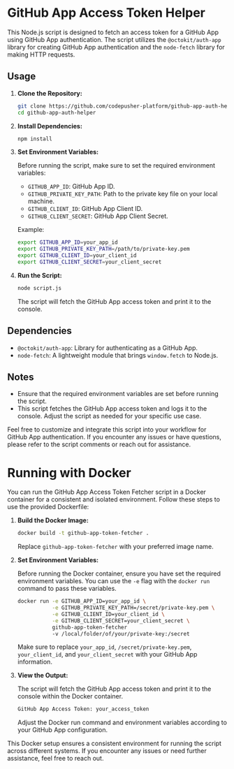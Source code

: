 # GitHub App Access Token Helper

This Node.js script is designed to fetch an access token for a GitHub App using GitHub App authentication. The script utilizes the `@octokit/auth-app` library for creating GitHub App authentication and the `node-fetch` library for making HTTP requests.

## Usage

1. **Clone the Repository:**

   ```bash
   git clone https://github.com/codepusher-platform/github-app-auth-helper.git
   cd github-app-auth-helper
   ```

2. **Install Dependencies:**

   ```bash
   npm install
   ```

3. **Set Environment Variables:**

   Before running the script, make sure to set the required environment variables:

   - `GITHUB_APP_ID`: GitHub App ID.
   - `GITHUB_PRIVATE_KEY_PATH`: Path to the private key file on your local machine.
   - `GITHUB_CLIENT_ID`: GitHub App Client ID.
   - `GITHUB_CLIENT_SECRET`: GitHub App Client Secret.

   Example:

   ```bash
   export GITHUB_APP_ID=your_app_id
   export GITHUB_PRIVATE_KEY_PATH=/path/to/private-key.pem
   export GITHUB_CLIENT_ID=your_client_id
   export GITHUB_CLIENT_SECRET=your_client_secret
   ```

4. **Run the Script:**

   ```bash
   node script.js
   ```

   The script will fetch the GitHub App access token and print it to the console.

## Dependencies

- `@octokit/auth-app`: Library for authenticating as a GitHub App.
- `node-fetch`: A lightweight module that brings `window.fetch` to Node.js.

## Notes

- Ensure that the required environment variables are set before running the script.
- This script fetches the GitHub App access token and logs it to the console. Adjust the script as needed for your specific use case.

Feel free to customize and integrate this script into your workflow for GitHub App authentication. If you encounter any issues or have questions, please refer to the script comments or reach out for assistance.


# Running with Docker

You can run the GitHub App Access Token Fetcher script in a Docker container for a consistent and isolated environment. Follow these steps to use the provided Dockerfile:

1. **Build the Docker Image:**

   ```bash
   docker build -t github-app-token-fetcher .
   ```

   Replace `github-app-token-fetcher` with your preferred image name.

2. **Set Environment Variables:**

   Before running the Docker container, ensure you have set the required environment variables. You can use the `-e` flag with the `docker run` command to pass these variables.

   ```bash
   docker run -e GITHUB_APP_ID=your_app_id \
              -e GITHUB_PRIVATE_KEY_PATH=/secret/private-key.pem \
              -e GITHUB_CLIENT_ID=your_client_id \
              -e GITHUB_CLIENT_SECRET=your_client_secret \
              github-app-token-fetcher
              -v /local/folder/of/your/private-key:/secret
   ```

   Make sure to replace `your_app_id`, `/secret/private-key.pem`, `your_client_id`, and `your_client_secret` with your GitHub App information.

3. **View the Output:**

   The script will fetch the GitHub App access token and print it to the console within the Docker container.

   ```bash
   GitHub App Access Token: your_access_token
   ```

   Adjust the Docker run command and environment variables according to your GitHub App configuration.

This Docker setup ensures a consistent environment for running the script across different systems. If you encounter any issues or need further assistance, feel free to reach out.
